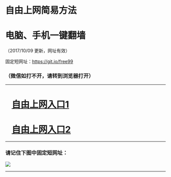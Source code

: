 ﻿# 自由上网简易方法

# 电脑、手机一键翻墙

（2017/10/09 更新，网址有效）

固定短网址：https://git.io/free99

### （微信如打不开，请转到浏览器打开）


***





# &nbsp;&nbsp; <a href="http://ft1503014504.fwq-tz-1001.info/fwqtz01.html?t=100900117666 " target="_blank">自由上网入口1</a>
# &nbsp;&nbsp; <a href="http://ft690013955.fwq-tz-1002.info/fwqtz02.html?t=10090014351 " target="_blank">自由上网入口2</a>
***

### 请记住下图中固定短网址：

<img src="https://s3-us-west-2.amazonaws.com/fwq-1001/yjfq-20170905okok.png" /> 


***

